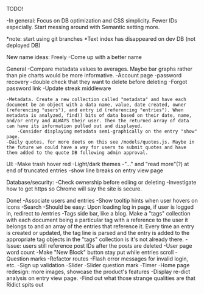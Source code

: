TODO!

-In general: Focus on DB optimization and CSS simplicity. Fewer IDs especially. Start messing around with Semantic setting more. 
    
*note: start using git branches
*Text index has disappeared on dev DB (not deployed DB)

New name ideas: Freely
-Come up with a better name


General
    -Compare metadata values to averages. Maybe bar graphs rather than pie charts would be more informative.
    -Account page
        -password recovery
        -double check that they want to delete before deleting
    -Forgot password link
    -Update streak middleware
    
    -Metadata. Create a new collection called "metadata" and have each document be an object with a data name, value, date created, owner (referencing "users"), and entry id (referencing "entries"). When metadata is analyzed, find() bits of data based on their date, name, and/or entry and ALWAYS their user. Then the returned array of data can have its information pulled out and displayed. 
        -Consider displaying metadata semi-graphically on the entry "show" page.
    -Daily quotes, for more deets on this see /models/quotes.js. Maybe in the future we could have a way for users to submit quotes and have them added to the quote DB following admin approval.

UI:
    -Make trash hover red
    -Light/dark themes
    -"..." and "read more"(?) at end of truncated entries
    -show line breaks on entry view page

Database/security:
    -Check ownership before ediing or deleting
    -Investigate how to get https so Chrome will say the site is secure.
    
Done!
    -Associate users and entries
    -Show tooltip hints when user hovers on icons
    -Search
    -Should be easy: Upon loading log in page, if user is logged in, redirect to /entries
    -Tags side bar, like a blog. Make a "tags" collection with each document being a particular tag with a reference to the user it belongs to and an array of the entries that reference it. Every time an entry is created or updated, the tag line is parsed and the entry is added to the appropriate tag objects in the "tags" collection is it's not already there.
    -Issue: users still reference post IDs after the posts are deleted
    -User page word count
    -Make "New Block" button stay put while entries scroll
    -Question marks
    -Refactor routes
    -Flash error messages for invalid login, etc.
    -Sign up validation
    -Slider
    -Slider question mark
    -Timer
    -Home page redesign: more images, showcase the product's features
    -Display re-dict analysis on entry view page.
    -Find out what those strange qualities are that Ridict spits out
